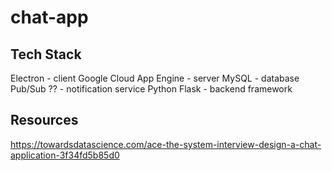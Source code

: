 # chat-app
## Tech Stack
Electron - client
Google Cloud App Engine - server
MySQL - database
Pub/Sub ?? - notification service
Python
Flask - backend framework

## Resources
https://towardsdatascience.com/ace-the-system-interview-design-a-chat-application-3f34fd5b85d0
